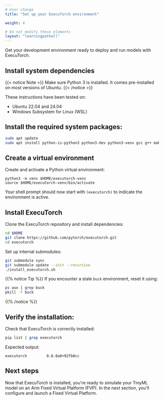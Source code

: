 ```yaml
---
# User change
title: "Set up your ExecuTorch environment"

weight: 4

# Do not modify these elements
layout: "learningpathall"
---
```


Get your development environment ready to deploy and run models with ExecuTorch.

## Install system dependencies

{{< notice Note >}}
Make sure Python 3 is installed. It comes pre-installed on most versions of Ubuntu.
{{< /notice >}}

These instructions have been tested on:

- Ubuntu 22.04 and 24.04
- Windows Subsystem for Linux (WSL)

## Install the required system packages:

```bash
sudo apt update
sudo apt install python-is-python3 python3-dev python3-venv gcc g++ make -y
```

## Create a virtual environment

Create and activate a Python virtual environment:

```console
python3 -m venv $HOME/executorch-venv
source $HOME/executorch-venv/bin/activate
```
Your shell prompt should now start with `(executorch)` to indicate the environment is active.

## Install ExecuTorch

Clone the ExecuTorch repository and install dependencies:

``` bash
cd $HOME
git clone https://github.com/pytorch/executorch.git
cd executorch
```

Set up internal submodules:

```bash
git submodule sync
git submodule update --init --recursive
./install_executorch.sh
```

{{% notice Tip %}}
If you encounter a stale `buck` environment, reset it using:

```bash
ps aux | grep buck
pkill -f buck
```
{{% /notice %}}

## Verify the installation:

Check that ExecuTorch is correctly installed:

```bash
pip list | grep executorch
```
Expected output:

```output
executorch         0.8.0a0+92fb0cc
```

## Next steps

Now that ExecuTorch is installed, you're ready to simulate your TinyML model on an Arm Fixed Virtual Platform (FVP). In the next section, you'll configure and launch a Fixed Virtual Platform.
